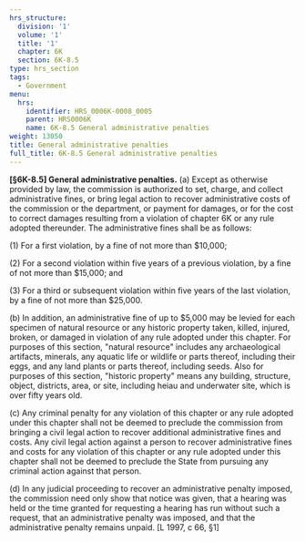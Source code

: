 ```yaml
---
hrs_structure:
  division: '1'
  volume: '1'
  title: '1'
  chapter: 6K
  section: 6K-8.5
type: hrs_section
tags:
  - Government
menu:
  hrs:
    identifier: HRS_0006K-0008_0005
    parent: HRS0006K
    name: 6K-8.5 General administrative penalties
weight: 13050
title: General administrative penalties
full_title: 6K-8.5 General administrative penalties
---
```

**[§6K-8.5] General administrative penalties.** (a) Except as otherwise provided by law, the commission is authorized to set, charge, and collect administrative fines, or bring legal action to recover administrative costs of the commission or the department, or payment for damages, or for the cost to correct damages resulting from a violation of chapter 6K or any rule adopted thereunder. The administrative fines shall be as follows:

(1) For a first violation, by a fine of not more than $10,000;

(2) For a second violation within five years of a previous violation, by a fine of not more than $15,000; and

(3) For a third or subsequent violation within five years of the last violation, by a fine of not more than $25,000.

(b) In addition, an administrative fine of up to $5,000 may be levied for each specimen of natural resource or any historic property taken, killed, injured, broken, or damaged in violation of any rule adopted under this chapter. For purposes of this section, "natural resource" includes any archaeological artifacts, minerals, any aquatic life or wildlife or parts thereof, including their eggs, and any land plants or parts thereof, including seeds. Also for purposes of this section, "historic property" means any building, structure, object, districts, area, or site, including heiau and underwater site, which is over fifty years old.

(c) Any criminal penalty for any violation of this chapter or any rule adopted under this chapter shall not be deemed to preclude the commission from bringing a civil legal action to recover additional administrative fines and costs. Any civil legal action against a person to recover administrative fines and costs for any violation of this chapter or any rule adopted under this chapter shall not be deemed to preclude the State from pursuing any criminal action against that person.

(d) In any judicial proceeding to recover an administrative penalty imposed, the commission need only show that notice was given, that a hearing was held or the time granted for requesting a hearing has run without such a request, that an administrative penalty was imposed, and that the administrative penalty remains unpaid. [L 1997, c 66, §1]